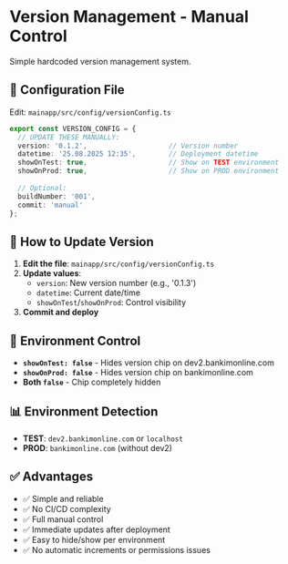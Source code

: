 # Version Management - Manual Control

Simple hardcoded version management system.

## 📁 Configuration File

Edit: `mainapp/src/config/versionConfig.ts`

```typescript
export const VERSION_CONFIG = {
  // UPDATE THESE MANUALLY:
  version: '0.1.2',                    // Version number
  datetime: '25.08.2025 12:35',        // Deployment datetime
  showOnTest: true,                    // Show on TEST environment
  showOnProd: true,                    // Show on PROD environment
  
  // Optional:
  buildNumber: '001',
  commit: 'manual'
};
```

## 🎯 How to Update Version

1. **Edit the file**: `mainapp/src/config/versionConfig.ts`
2. **Update values**:
   - `version`: New version number (e.g., '0.1.3')
   - `datetime`: Current date/time
   - `showOnTest`/`showOnProd`: Control visibility
3. **Commit and deploy**

## 🔧 Environment Control

- **`showOnTest: false`** - Hides version chip on dev2.bankimonline.com
- **`showOnProd: false`** - Hides version chip on bankimonline.com
- **Both `false`** - Chip completely hidden

## 📊 Environment Detection

- **TEST**: `dev2.bankimonline.com` or `localhost`
- **PROD**: `bankimonline.com` (without dev2)

## ✅ Advantages

- ✅ Simple and reliable
- ✅ No CI/CD complexity
- ✅ Full manual control
- ✅ Immediate updates after deployment
- ✅ Easy to hide/show per environment
- ✅ No automatic increments or permissions issues